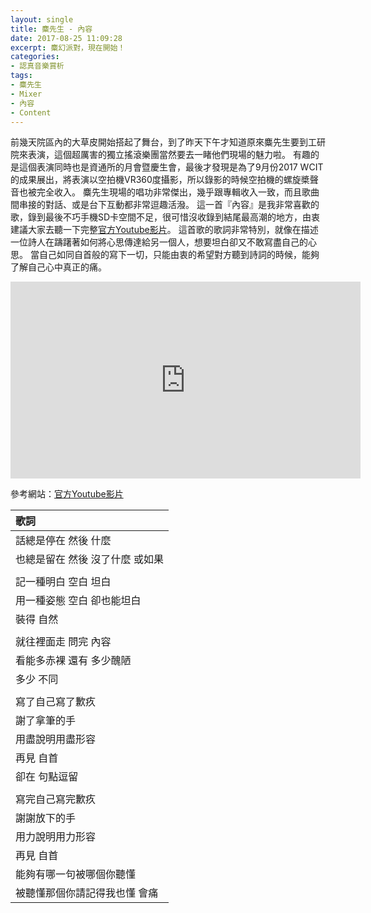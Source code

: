 ```yaml
---
layout: single
title: 麋先生 - 內容
date: 2017-08-25 11:09:28
excerpt: 麋幻派對，現在開始！
categories:
- 認真音樂賞析
tags:
- 麋先生
- Mixer
- 內容
- Content
---
```


前幾天院區內的大草皮開始搭起了舞台，到了昨天下午才知道原來麋先生要到工研院來表演，這個超厲害的獨立搖滾樂團當然要去一睹他們現場的魅力啦。
有趣的是這個表演同時也是資通所的月會暨慶生會，最後才發現是為了9月份2017 WCIT的成果展出，將表演以空拍機VR360度攝影，所以錄影的時候空拍機的螺旋槳聲音也被完全收入。
麋先生現場的唱功非常傑出，幾乎跟專輯收入一致，而且歌曲間串接的對話、或是台下互動都非常逗趣活潑。
這一首『內容』是我非常喜歡的歌，錄到最後不巧手機SD卡空間不足，很可惜沒收錄到結尾最高潮的地方，由衷建議大家去聽一下完整[官方Youtube影片](https://www.youtube.com/watch?v=E4HJUiRx5GI)。
這首歌的歌詞非常特別，就像在描述一位詩人在躊躇著如何將心思傳達給另一個人，想要坦白卻又不敢寫盡自己的心思。
當自己如同自首般的寫下一切，只能由衷的希望對方聽到詩詞的時候，能夠了解自己心中真正的痛。

<p style="text-align: center;"><iframe width="560" height="315" src="https://www.youtube.com/embed/etKbk7Oz4vI" frameborder="0" allowfullscreen></iframe></p>

參考網站：[官方Youtube影片](https://www.youtube.com/watch?v=E4HJUiRx5GI)

|歌詞|
|:-|
|話總是停在 然後 什麼|
|也總是留在 然後 沒了什麼 或如果|
||
|記一種明白 空白 坦白|
|用一種姿態 空白 卻也能坦白|
|裝得 自然|
||
|就往裡面走 問完 內容|
|看能多赤裸 還有 多少醜陋|
|多少 不同|
||
|寫了自己寫了歉疚|
|謝了拿筆的手|
|用盡說明用盡形容|
|再見 自首|
|卻在 句點逗留|
||
|寫完自己寫完歉疚|
|謝謝放下的手|
|用力說明用力形容|
|再見 自首|
|能夠有哪一句被哪個你聽懂|
|被聽懂那個你請記得我也懂 會痛|
